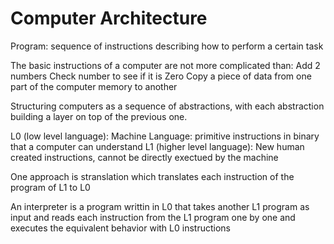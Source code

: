 # Computer Architecture

Program: sequence of instructions describing how to perform a certain task

The basic instructions of a computer are not more complicated than:
Add 2 numbers
Check number to see if it is Zero
Copy a piece of data from one part of the computer memory to another

Structuring computers as a sequence of abstractions, with each abstraction building a layer on top of the previous one.

L0 (low level language): Machine Language: primitive instructions in binary that a computer can understand 
L1 (higher level language): New human created instructions, cannot be directly exectued by the machine

One approach is stranslation which translates each instruction of the program of L1 to L0

An interpreter is a program writtin in L0 that takes another L1 program as input and reads each instruction from the L1 program one by one and executes the equivalent behavior with L0 instructions



